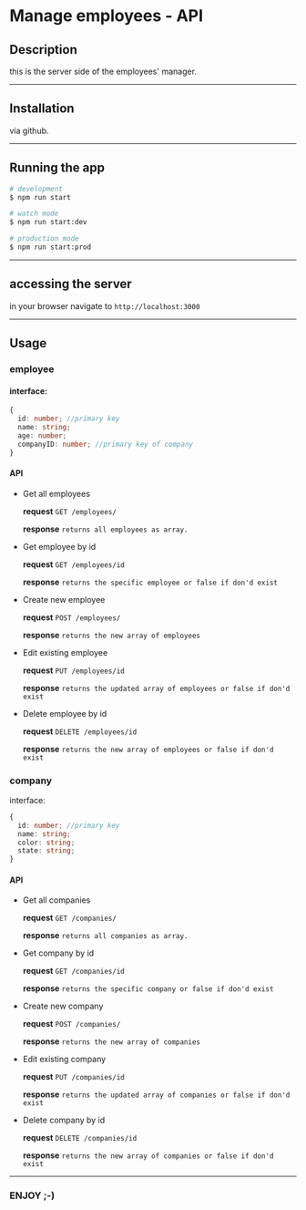 # Manage employees - API

## Description

this is the server side of the employees' manager.

-----

## Installation

via github.

-----

## Running the app

```bash
# development
$ npm run start

# watch mode
$ npm run start:dev

# production mode
$ npm run start:prod
```

-----

## accessing the server
in your browser navigate to `http://localhost:3000`

-----

## Usage

### employee

#### interface:

```ts
{
  id: number; //primary key
  name: string;
  age: number;
  companyID: number; //primary key of company
}
```

#### API

* Get all employees

  **request** `GET /employees/`

  **response** `returns all employees as array.`


* Get employee by id

  **request** `GET /employees/id`

  **response** `returns the specific employee or false if don'd exist`


* Create new employee

  **request** `POST /employees/`

  **response**  `returns the new array of employees`


* Edit existing employee

  **request** `PUT /employees/id`

  **response**  `returns the updated array of employees or false if don'd exist`


* Delete employee by id

  **request** `DELETE /employees/id`

  **response**  `returns the new array of employees or false if don'd exist`

### company

interface:

```ts
{
  id: number; //primary key
  name: string;
  color: string;
  state: string;
}
```


#### API

* Get all companies

  **request** `GET /companies/`

  **response** `returns all companies as array.`


* Get company by id

  **request** `GET /companies/id`

  **response** `returns the specific company or false if don'd exist`


* Create new company

  **request** `POST /companies/`

  **response** `returns the new array of companies`


* Edit existing company

  **request** `PUT /companies/id`

  **response** `returns the updated array of companies or false if don'd exist`

* Delete company by id

  **request** `DELETE /companies/id`

  **response** `returns the new array of companies or false if don'd exist`

-----

### **ENJOY ;-)**
